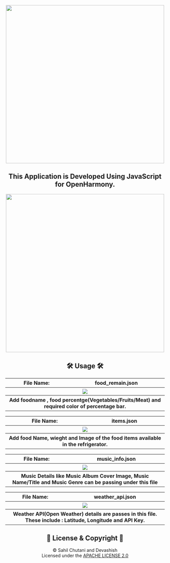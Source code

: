 <p align="center">
  <img width="500" src="https://user-images.githubusercontent.com/54733680/152427341-ae5d1b11-aa7e-448d-ac8a-9daef1f5258c.jpg">
</p>
<h2 align=center>This Application is Developed Using JavaScript for OpenHarmony.</h2>
<p align="center">

  <img width="500" src="https://user-images.githubusercontent.com/57445475/154552921-5e251267-1aa8-4f14-af55-b4189551ef40.png">

</p>

<h2 align=center>🛠 Usage 🛠</h2>
<p align="center">

 <table >
   <tr>
    <th>File Name: </th>
    <th>food_remain.json</th>
  </tr>
  <tr>
    <th colspan="2"><img src=https://user-images.githubusercontent.com/85047510/170975506-ce7311f7-5a02-4640-a47d-3cfded8da7c5.png></th>
   </tr>
   <tr>
    <th colspan="2">Add foodname , food percentge(Vegetables/Fruits/Meat) and required color of percentage bar.</th>
   </tr>
 </table>
 
 <table >
  <tr>
    <th>File Name: </th>
    <th>items.json</th>
  </tr>
  <tr>
    <th colspan="2"><img src=https://user-images.githubusercontent.com/85047510/170976953-c26219da-073f-4a73-bb19-bbfb1ac1ebce.png></th>
   </tr>
   <tr>
    <th colspan="2">Add food Name, wieght and Image of the food items available in the refrigerator.</th>
   </tr>
 </table>
 
 <table >
  <tr>
    <th>File Name: </th>
    <th>music_info.json</th>
  </tr>
  <tr>
    <th colspan="2"><img src=https://user-images.githubusercontent.com/85047510/170976862-47b74fb4-ba2a-486d-a9cb-bc0449c64739.png></th>
   </tr>
   <tr>
    <th colspan="2">Music Details like Music Album Cover Image, Music Name/Title and Music Genre can be passing under this file </th>
   </tr>
 </table>
<table >
  <tr>
    <th>File Name: </th>
    <th>weather_api.json</th>
  </tr>
  <tr>
    <th colspan="2"><img src=https://user-images.githubusercontent.com/85047510/170977544-8260b53a-2e4f-4fe9-bde7-b4dd993db627.png></th>
   </tr>
   <tr>
    <th colspan="2">Weather API(Open Weather) details are passes in this file. These include : Latitude, Longitude and API Key.</th>
   </tr>
 </table>
</p>


<h2 align=center>📝 License & Copyright 📝</h2>
<p align="center">
 © Sahil Chutani and Devashish
  <br>
  Licensed under the <a href="https://github.com/sahilchutani/smart_refrigerator/blob/main/LICENSE">APACHE LICENSE 2.0</a>
</p>

